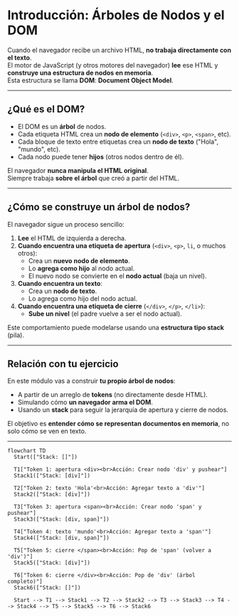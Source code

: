 
# Introducción: Árboles de Nodos y el DOM

Cuando el navegador recibe un archivo HTML, **no trabaja directamente con el texto**.  
El motor de JavaScript (y otros motores del navegador) **lee** ese HTML y **construye una estructura de nodos en memoria**.  
Esta estructura se llama **DOM**: **Document Object Model**.

---

## ¿Qué es el DOM?

- El DOM es un **árbol** de nodos.
- Cada etiqueta HTML crea un **nodo de elemento** (`<div>`, `<p>`, `<span>`, etc).
- Cada bloque de texto entre etiquetas crea un **nodo de texto** ("Hola", "mundo", etc).
- Cada nodo puede tener **hijos** (otros nodos dentro de él).

El navegador **nunca manipula el HTML original**.  
Siempre trabaja **sobre el árbol** que creó a partir del HTML.

---

## ¿Cómo se construye un árbol de nodos?

El navegador sigue un proceso sencillo:

1. **Lee** el HTML de izquierda a derecha.
2. **Cuando encuentra una etiqueta de apertura** (`<div>`, `<p>`, `li`, o muchos otros):
   - Crea un **nuevo nodo de elemento**.
   - Lo **agrega como hijo** al nodo actual.
   - El nuevo nodo se convierte en el **nodo actual** (baja un nivel).
3. **Cuando encuentra un texto**:
   - Crea un **nodo de texto**.
   - Lo agrega como hijo del nodo actual.
4. **Cuando encuentra una etiqueta de cierre** (`</div>`, `</p>`, `</li>`):
   - **Sube un nivel** (el padre vuelve a ser el nodo actual).

Este comportamiento puede modelarse usando una **estructura tipo stack** (pila).

---

## Relación con tu ejercicio

En este módulo vas a construir **tu propio árbol de nodos**:

- A partir de un arreglo de **tokens** (no directamente desde HTML).
- Simulando cómo **un navegador arma el DOM**.
- Usando un **stack** para seguir la jerarquía de apertura y cierre de nodos.

El objetivo es **entender cómo se representan documentos en memoria**, no solo cómo se ven en texto.

---


```mermaid
flowchart TD
  Start(["Stack: []"])
  
  T1["Token 1: apertura <div><br>Acción: Crear nodo 'div' y pushear"]
  Stack1(["Stack: [div]"])
  
  T2["Token 2: texto 'Hola'<br>Acción: Agregar texto a 'div'"]
  Stack2(["Stack: [div]"])
  
  T3["Token 3: apertura <span><br>Acción: Crear nodo 'span' y pushear"]
  Stack3(["Stack: [div, span]"])
  
  T4["Token 4: texto 'mundo'<br>Acción: Agregar texto a 'span'"]
  Stack4(["Stack: [div, span]"])
  
  T5["Token 5: cierre </span><br>Acción: Pop de 'span' (volver a 'div')"]
  Stack5(["Stack: [div]"])
  
  T6["Token 6: cierre </div><br>Acción: Pop de 'div' (árbol completo)"]
  Stack6(["Stack: []"])

  Start --> T1 --> Stack1 --> T2 --> Stack2 --> T3 --> Stack3 --> T4 --> Stack4 --> T5 --> Stack5 --> T6 --> Stack6
```
